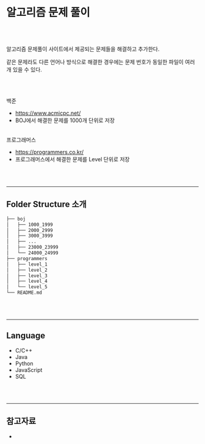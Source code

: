 # 알고리즘 문제 풀이

<br></br>

알고리즘 문제풀이 사이트에서 제공되는 문제들을 해결하고 추가한다.

같은 문제라도 다른 언어나 방식으로 해결한 경우에는 문제 번호가 동일한 파일이 여러 개 있을 수 있다.


<br></br>

백준
- https://www.acmicpc.net/
- BOJ에서 해결한 문제를 1000개 단위로 저장
<br></br>

프로그래머스
- https://programmers.co.kr/
- 프로그래머스에서 해결한 문제를 Level 단위로 저장


<br></br>

***
## Folder Structure 소개

```bash
├── boj
│   ├── 1000_1999
│   ├── 2000_2999
│   ├── 3000_3999
│   ├── ...
│   ├── 23000_23999
│   └── 24000_24999
├── programmers
│   ├── level_1
│   ├── level_2
│   ├── level_3
│   ├── level_4
│   └── level_5
└── README.md
```


<br></br>


***
## Language
- C/C++
- Java
- Python
- JavaScript
- SQL


<br></br>


***
## 참고자료
- 